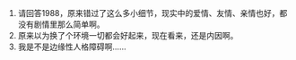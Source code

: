 1. 请回答1988，原来错过了这么多小细节，现实中的爱情、友情、亲情也好，都没有剧情里那么简单啊。
2. 原来以为换了个环境一切都会好起来，现在看来，还是内因啊。
3. 我是不是边缘性人格障碍啊……

